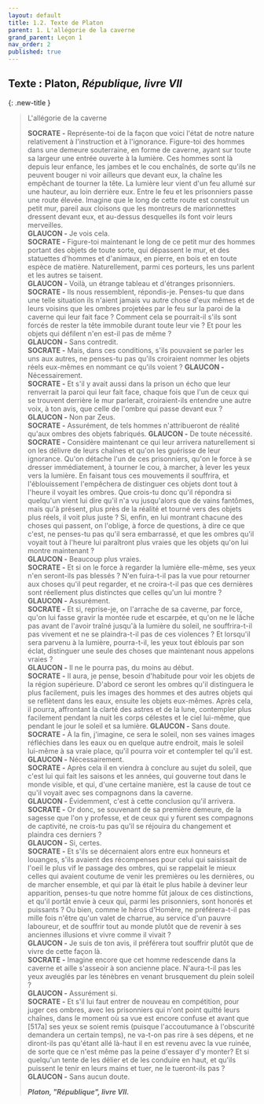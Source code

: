 ```yaml
---
layout: default
title: 1.2. Texte de Platon
parent: 1. L'allégorie de la caverne
grand_parent: Leçon 1
nav_order: 2
published: true
---
```

## Texte : Platon, *République, livre VII*

{: .new-title }
> L'allégorie de la caverne
>
>**SOCRATE -** Représente-toi de la façon que voici l'état de notre nature relativement à l'instruction et à l'ignorance. Figure-toi des hommes dans une demeure souterraine, en forme de caverne, ayant sur toute sa largeur une entrée ouverte à la lumière. Ces hommes sont là depuis leur enfance, les jambes et le cou enchaînés, de sorte qu'ils ne peuvent bouger ni voir ailleurs que devant eux, la chaîne les empêchant de tourner la tête. La lumière leur vient d'un feu allumé sur une hauteur, au loin derrière eux. Entre le feu et les prisonniers passe une route élevée. Imagine que le long de cette route est construit un petit mur, pareil aux cloisons que les montreurs de marionnettes dressent devant eux, et au-dessus desquelles ils font voir leurs merveilles.  
**GLAUCON -** Je vois cela.  
**SOCRATE -** Figure-toi maintenant le long de ce petit mur des hommes portant des objets de toute sorte, qui dépassent le mur, et des statuettes d'hommes et d'animaux, en pierre, en bois et en toute espèce de matière. Naturellement, parmi ces porteurs, les uns parlent et les autres se taisent.  
**GLAUCON -** Voilà, un étrange tableau et d'étranges prisonniers.  
**SOCRATE -** Ils nous ressemblent, répondis-je. Penses-tu que dans une telle situation ils n'aient jamais vu autre chose d'eux mêmes et de leurs voisins que les ombres projetées par le feu sur la paroi de la caverne qui leur fait face ?
Comment cela se pourrait-il s'ils sont forcés de rester la tête immobile durant toute leur vie ?
Et pour les objets qui défilent n'en est-il pas de même ?  
**GLAUCON -** Sans contredit.  
**SOCRATE -** Mais, dans ces conditions, s'ils pouvaient se parler les uns aux autres, ne penses-tu pas qu'ils croiraient nommer les objets réels eux-mêmes en nommant ce qu'ils voient ?
**GLAUCON -** Nécessairement.  
**SOCRATE -** Et s'il y avait aussi dans la prison un écho que leur renverrait la paroi qui leur fait face, chaque fois que l'un de ceux qui se trouvent derrière le mur parlerait, croiraient-ils entendre une autre voix, à ton avis, que celle de l'ombre qui passe devant eux ?  
**GLAUCON -** Non par Zeus.  
**SOCRATE -** Assurément, de tels hommes n'attribueront de réalité qu'aux ombres des objets fabriqués.
**GLAUCON -** De toute nécessité.  
**SOCRATE -** Considère maintenant ce qui leur arrivera naturellement si on les délivre de leurs chaînes et qu'on les guérisse de leur ignorance. Qu'on détache l'un de ces prisonniers, qu'on le force à se dresser immédiatement, à tourner le cou, à marcher, à lever les yeux vers la lumière. En faisant tous ces mouvements il souffrira, et l'éblouissement l'empêchera de distinguer ces objets dont tout à l'heure il voyait les ombres. Que crois-tu donc qu'il répondra si quelqu'un vient lui dire qu'il n'a vu jusqu'alors que de vains fantômes, mais qu'à présent, plus près de la réalité et tourné vers des objets plus réels, il voit plus juste ? Si, enfin, en lui montrant chacune des choses qui passent, on l'oblige, à force de questions, à dire ce que c'est, ne penses-tu pas qu'il sera embarrassé, et que les ombres qu'il voyait tout à l'heure lui paraîtront plus vraies que les objets qu'on lui montre maintenant ?  
**GLAUCON -** Beaucoup plus vraies.  
**SOCRATE -** Et si on le force à regarder la lumière elle-même, ses yeux n'en seront-ils pas blessés ? N'en fuira-t-il pas la vue pour retourner aux choses qu'il peut regarder, et ne croira-t-il pas que ces dernières sont réellement plus distinctes que celles qu'un lui montre ?  
**GLAUCON -** Assurément.  
**SOCRATE -** Et si, reprise-je, on l'arrache de sa caverne, par force, qu'on lui fasse gravir la montée rude et escarpée, et qu'on ne le lâche pas avant de l'avoir traîné jusqu'à la lumière du soleil, ne souffrira-t-il pas vivement et ne se plaindra-t-il pas de ces violences ? Et lorsqu'il sera parvenu à la lumière, pourra-t-il, les yeux tout éblouis par son éclat, distinguer une seule des choses que maintenant nous appelons vraies ?  
**GLAUCON -** Il ne le pourra pas, du moins au début.  
**SOCRATE -** Il aura, je pense, besoin d'habitude pour voir les objets de la région supérieure. D'abord ce seront les ombres qu'il distinguera le plus facilement, puis les images des hommes et des autres objets qui se reflètent dans les eaux, ensuite les objets eux-mêmes. Après cela, il pourra, affrontant la clarté des astres et de la lune, contempler plus facilement pendant la nuit les corps célestes et le ciel lui-même, que pendant le jour le soleil et sa lumière.
**GLAUCON -** Sans doute.  
**SOCRATE -** À la fin, j'imagine, ce sera le soleil, non ses vaines images réfléchies dans les eaux ou en quelque autre endroit, mais le soleil lui-même à sa vraie place, qu'il pourra voir et contempler tel qu'il est.
**GLAUCON -** Nécessairement.  
**SOCRATE -** Après cela il en viendra à conclure au sujet du soleil, que c'est lui qui fait les saisons et les années, qui gouverne tout dans le monde visible, et qui, d'une certaine manière, est la cause de tout ce qu'il voyait avec ses compagnons dans la caverne.  
**GLAUCON -** Évidemment, c'est à cette conclusion qu'il arrivera.  
**SOCRATE -** Or donc, se souvenant de sa première demeure, de la sagesse que l'on y professe, et de ceux qui y furent ses compagnons de captivité, ne crois-tu pas qu'il se réjouira du changement et plaindra ces derniers ?  
**GLAUCON -** Si, certes.  
**SOCRATE -** Et s'ils se décernaient alors entre eux honneurs et louanges, s'ils avaient des récompenses pour celui qui saisissait de l'oeil le plus vif le passage des ombres, qui se rappelait le mieux celles qui avaient coutume de venir les premières ou les dernières, ou de marcher ensemble, et qui par là était le plus habile à deviner leur apparition, penses-tu que notre homme fût jaloux de ces distinctions, et qu'il portât envie à ceux qui, parmi les prisonniers, sont honorés et puissants ? Ou bien, comme le héros d'Homère, ne préférera-t-il pas mille fois n'être qu'un valet de charrue, au service d'un pauvre laboureur, et de souffrir tout au monde plutôt que de revenir à ses anciennes illusions et vivre comme il vivait ?  
**GLAUCON -** Je suis de ton avis, il préférera tout souffrir plutôt que de vivre de cette façon là.  
**SOCRATE -** Imagine encore que cet homme redescende dans la caverne et aille s'asseoir à son ancienne place. N'aura-t-il pas les yeux aveuglés par les ténèbres en venant brusquement du plein soleil ?  
**GLAUCON -** Assurément si.  
**SOCRATE -** Et s'il lui faut entrer de nouveau en compétition, pour juger ces ombres, avec les prisonniers qui n'ont point quitté leurs chaînes, dans le moment où sa vue est encore confuse et avant que [517a] ses yeux se soient remis (puisque l'accoutumance à l'obscurité demandera un certain temps), ne va-t-on pas rire à ses dépens, et ne diront-ils pas qu'étant allé là-haut il en est revenu avec la vue ruinée, de sorte que ce n'est même pas la peine d'essayer d'y monter? Et si quelqu'un tente de les délier et de les conduire en haut, et qu'ils puissent le tenir en leurs mains et tuer, ne le tueront-ils pas ?  
**GLAUCON -** Sans aucun doute.  
>
> ***Platon, "République", livre VII.***
